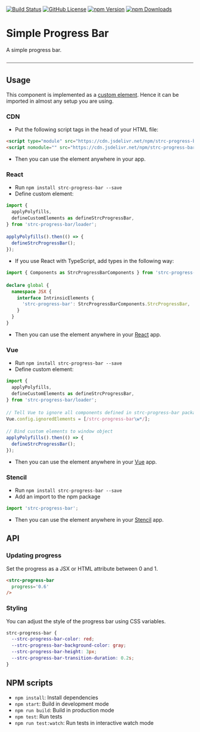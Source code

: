 [![Build Status](https://travis-ci.com/Symmetronic/strc-progress-bar.svg?branch=master)](https://travis-ci.com/Symmetronic/strc-progress-bar) [![GitHub License](https://img.shields.io/github/license/Symmetronic/strc-progress-bar)](https://github.com/Symmetronic/strc-progress-bar/blob/master/LICENSE) [![npm Version](https://img.shields.io/npm/v/strc-progress-bar)](https://www.npmjs.com/package/strc-progress-bar) [![npm Downloads](https://img.shields.io/npm/dm/strc-progress-bar)](https://npmcharts.com/compare/strc-progress-bar?minimal=true)

# Simple Progress Bar

A simple progress bar.

![Progress Bar Component](/assets/progress-bar.gif)

## Usage

This component is implemented as a [custom element](https://developer.mozilla.org/en-US/docs/Web/Web_Components/Using_custom_elements). Hence it can be imported in almost any setup you are using.

### CDN

- Put the following script tags in the head of your HTML file:

```html
<script type="module" src="https://cdn.jsdelivr.net/npm/strc-progress-bar@2/dist/strc-progress-bar/strc-progress-bar.esm.js"></script>
<script nomodule="" src="https://cdn.jsdelivr.net/npm/strc-progress-bar@2/dist/strc-progress-bar/strc-progress-bar.js"></script>
```

- Then you can use the element anywhere in your app.

### React

- Run `npm install strc-progress-bar --save`
- Define custom element:

```javascript
import {
  applyPolyfills,
  defineCustomElements as defineStrcProgressBar,
} from 'strc-progress-bar/loader';

applyPolyfills().then(() => {
  defineStrcProgressBar();
});
```

- If you use React with TypeScript, add types in the following way:

```typescript
import { Components as StrcProgressBarComponents } from 'strc-progress-bar';

declare global {
  namespace JSX {
    interface IntrinsicElements {
      'strc-progress-bar': StrcProgressBarComponents.StrcProgressBar,
    }
  }
}
```

- Then you can use the element anywhere in your [React](https://reactjs.org) app.

### Vue

- Run `npm install strc-progress-bar --save`
- Define custom element:

```javascript
import {
  applyPolyfills,
  defineCustomElements as defineStrcProgressBar,
} from 'strc-progress-bar/loader';

// Tell Vue to ignore all components defined in strc-progress-bar package
Vue.config.ignoredElements = [/strc-progress-bar\w*/];

// Bind custom elements to window object
applyPolyfills().then(() => {
  defineStrcProgressBar();
});
```

- Then you can use the element anywhere in your [Vue](https://vuejs.org) app.

### Stencil

- Run `npm install strc-progress-bar --save`
- Add an import to the npm package

```typescript
import 'strc-progress-bar';
```

- Then you can use the element anywhere in your [Stencil](https://stenciljs.com) app.

## API

### Updating progress

Set the progress as a JSX or HTML attribute between 0 and 1.

```html
<strc-progress-bar
  progress='0.6'
/>
```

### Styling

You can adjust the style of the progress bar using CSS variables.

```css
strc-progress-bar {
  --strc-progress-bar-color: red;
  --strc-progress-bar-background-color: gray;
  --strc-progress-bar-height: 3px;
  --strc-progress-bar-transition-duration: 0.2s;
}
```

## NPM scripts

- `npm install`: Install dependencies
- `npm start`: Build in development mode
- `npm run build`: Build in production mode
- `npm test`: Run tests
- `npm run test:watch`: Run tests in interactive watch mode
